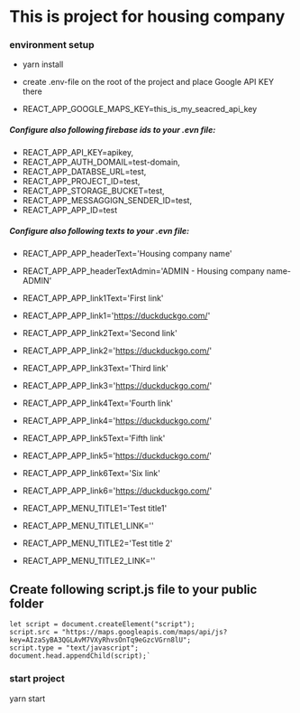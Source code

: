 # This is project for housing company

### environment setup
- yarn install
- create .env-file on the root of the project and place Google API KEY there

- REACT_APP_GOOGLE_MAPS_KEY=this_is_my_seacred_api_key

##### Configure also following firebase ids to your .evn file:
- REACT_APP_API_KEY=apikey,
- REACT_APP_AUTH_DOMAIL=test-domain,
- REACT_APP_DATABSE_URL=test,
- REACT_APP_PROJECT_ID=test,
- REACT_APP_STORAGE_BUCKET=test,
- REACT_APP_MESSAGGIGN_SENDER_ID=test,
- REACT_APP_APP_ID=test


##### Configure also following texts to your .evn file:
- REACT_APP_APP_headerText='Housing company name'
- REACT_APP_APP_headerTextAdmin='ADMIN - Housing company name- ADMIN'

- REACT_APP_APP_link1Text='First link'
- REACT_APP_APP_link1='https://duckduckgo.com/'
- REACT_APP_APP_link2Text='Second link'
- REACT_APP_APP_link2='https://duckduckgo.com/'
- REACT_APP_APP_link3Text='Third link'
- REACT_APP_APP_link3='https://duckduckgo.com/'
- REACT_APP_APP_link4Text='Fourth link'
- REACT_APP_APP_link4='https://duckduckgo.com/'
- REACT_APP_APP_link5Text='Fifth link'
- REACT_APP_APP_link5='https://duckduckgo.com/'
- REACT_APP_APP_link6Text='Six link'
- REACT_APP_APP_link6='https://duckduckgo.com/'
- REACT_APP_MENU_TITLE1='Test title1'
- REACT_APP_MENU_TITLE1_LINK=''
- REACT_APP_MENU_TITLE2='Test title 2'
- REACT_APP_MENU_TITLE2_LINK=''

## Create following script.js file to your public folder

````
let script = document.createElement("script");
script.src = "https://maps.googleapis.com/maps/api/js?key=AIzaSyBA3QGLAvM7VXyRhvsOnTq9eGzcVGrn8lU";
script.type = "text/javascript";
document.head.appendChild(script);`
````
### start project
yarn start
